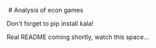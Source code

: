  # Analysis of econ games

Don't forget to pip install kala!

Real README coming shortly, watch this space...
